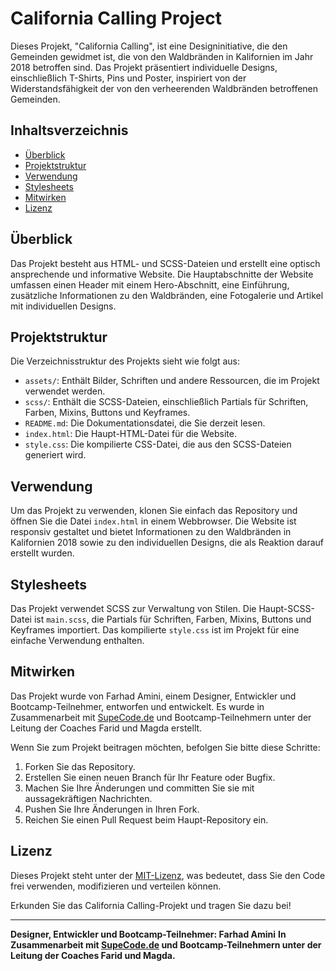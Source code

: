 # California Calling Project

Dieses Projekt, "California Calling", ist eine Designinitiative, die den Gemeinden gewidmet ist, die von den Waldbränden in Kalifornien im Jahr 2018 betroffen sind. Das Projekt präsentiert individuelle Designs, einschließlich T-Shirts, Pins und Poster, inspiriert von der Widerstandsfähigkeit der von den verheerenden Waldbränden betroffenen Gemeinden.

## Inhaltsverzeichnis

- [Überblick](#überblick)
- [Projektstruktur](#projektstruktur)
- [Verwendung](#verwendung)
- [Stylesheets](#stylesheets)
- [Mitwirken](#mitwirken)
- [Lizenz](#lizenz)

## Überblick

Das Projekt besteht aus HTML- und SCSS-Dateien und erstellt eine optisch ansprechende und informative Website. Die Hauptabschnitte der Website umfassen einen Header mit einem Hero-Abschnitt, eine Einführung, zusätzliche Informationen zu den Waldbränden, eine Fotogalerie und Artikel mit individuellen Designs.

## Projektstruktur

Die Verzeichnisstruktur des Projekts sieht wie folgt aus:

- `assets/`: Enthält Bilder, Schriften und andere Ressourcen, die im Projekt verwendet werden.
- `scss/`: Enthält die SCSS-Dateien, einschließlich Partials für Schriften, Farben, Mixins, Buttons und Keyframes.
- `README.md`: Die Dokumentationsdatei, die Sie derzeit lesen.
- `index.html`: Die Haupt-HTML-Datei für die Website.
- `style.css`: Die kompilierte CSS-Datei, die aus den SCSS-Dateien generiert wird.

## Verwendung

Um das Projekt zu verwenden, klonen Sie einfach das Repository und öffnen Sie die Datei `index.html` in einem Webbrowser. Die Website ist responsiv gestaltet und bietet Informationen zu den Waldbränden in Kalifornien 2018 sowie zu den individuellen Designs, die als Reaktion darauf erstellt wurden.

## Stylesheets

Das Projekt verwendet SCSS zur Verwaltung von Stilen. Die Haupt-SCSS-Datei ist `main.scss`, die Partials für Schriften, Farben, Mixins, Buttons und Keyframes importiert. Das kompilierte `style.css` ist im Projekt für eine einfache Verwendung enthalten.

## Mitwirken

Das Projekt wurde von Farhad Amini, einem Designer, Entwickler und Bootcamp-Teilnehmer, entworfen und entwickelt. Es wurde in Zusammenarbeit mit [SupeCode.de](https://www.supecode.de/) und Bootcamp-Teilnehmern unter der Leitung der Coaches Farid und Magda erstellt.

Wenn Sie zum Projekt beitragen möchten, befolgen Sie bitte diese Schritte:

1. Forken Sie das Repository.
2. Erstellen Sie einen neuen Branch für Ihr Feature oder Bugfix.
3. Machen Sie Ihre Änderungen und committen Sie sie mit aussagekräftigen Nachrichten.
4. Pushen Sie Ihre Änderungen in Ihren Fork.
5. Reichen Sie einen Pull Request beim Haupt-Repository ein.

## Lizenz

Dieses Projekt steht unter der [MIT-Lizenz](LICENSE), was bedeutet, dass Sie den Code frei verwenden, modifizieren und verteilen können.

Erkunden Sie das California Calling-Projekt und tragen Sie dazu bei!

---

**Designer, Entwickler und Bootcamp-Teilnehmer: Farhad Amini**
**In Zusammenarbeit mit [SupeCode.de](https://www.supecode.de/) und Bootcamp-Teilnehmern unter der Leitung der Coaches Farid und Magda.**
